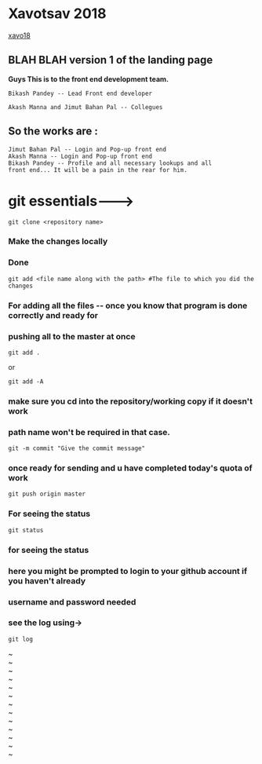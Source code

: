 # Xavotsav 2018
	
[xavo18](https://http://xavotsav.sxccal.net/)
## BLAH BLAH version 1 of the landing page


**Guys This is to the front end development team.**

```
Bikash Pandey -- Lead Front end developer
```
```
Akash Manna and Jimut Bahan Pal -- Collegues
```
## So  the works are :
```
Jimut Bahan Pal -- Login and Pop-up front end
Akash Manna -- Login and Pop-up front end
Bikash Pandey -- Profile and all necessary lookups and all
front end... It will be a pain in the rear for him.
```

# git essentials--->

```
git clone <repository name>
```


### Make the changes locally 
### Done

```
git add <file name along with the path> #The file to which you did the changes
```

### For adding all the files -- once you know that program is done correctly and ready for
### pushing all to the master at once <easily a faster way and preffered>


```
git add .
```
	
or 
	
```
git add -A
```
	

	
### make sure you cd into the repository/working copy if it doesn't work
### path name won't be required in that case.
	
```
git -m commit "Give the commit message"
```
	
	
	
### once ready for sending and u have completed today's quota of work
	
```
git push origin master 
```
	
	
	
### For seeing the status
	
```
git status
```
	
### for seeing the status

### here you might be prompted to login to your github account if you haven't already
### username and password needed

	
	
### see the log using->
	
```
git log
```






~                                                                                                                                                                                                           
~                                                                                                                                                                                                           
~                                                                                                                                                                                                           
~                                                                                                                                                                                                           
~                                                                                                                                                                                                           
~                                                                                                                                                                                                           
~                                                                                                                                                                                                           
~                                                                                                                                                                                                           
~                                                                                                                                                                                                           
~                                                                                                                                                                                                           
~                                                                                                                                                                                                           
~                                                                                                                                                                                                           
~                                                                      
